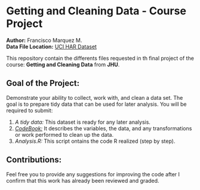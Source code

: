 # Getting and Cleaning Data - Course Project
**Author:** Francisco Marquez M. <br />
**Data File Location:** [UCI HAR Dataset](https://d396qusza40orc.cloudfront.net/getdata%2Fprojectfiles%2FUCI%20HAR%20Dataset.zip "It download the data set") <br />

This repository contain the differents files requested in th final project of the course: **Getting and Cleaning Data** from **JHU**.

## Goal of the Project:
Demonstrate your ability to collect, work with, and clean a data set. The goal is to prepare tidy data that can be used for later analysis. You will be required to submit: 
1) *A tidy data:* This dataset is ready for any later analysis.
3) [*CodeBook:*](https://github.com/Francisco-Marquez/Getting_and_Cleaning_Data-Course_Project/blob/master/CodeBook.md) It describes the variables, the data, and any transformations or work performed to clean up the data.
4) *Analysis.R:* This script ontains the code R realized (step by step).

## Contributions:
Feel free you to provide any suggestions for improving the code after I confirm that this work has already been reviewed and graded.
